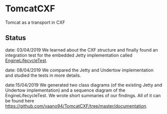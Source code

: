 # TomcatCXF
Tomcat as a transport in CXF

## Status

date: 03/04/2019
We learned about the CXF structure and finally found an integration test for the embedded Jetty implementation called [EngineLifecycleTest](https://github.com/gcorsini/cxf/blob/master/systests/transports/src/test/java/org/apache/cxf/systest/http_jetty/EngineLifecycleTest.java#L88).

date: 08/04/2019
We compared the Jetty and Undertow implementation and studied the tests in more details.

date:15/04/2019
We generated two class diagrams (of the existing Jetty and Undertow implementation) and a sequence diagram of the EngineLifecycleTest. We wrote short summaries of our findings. All of it can be found here https://github.com/vaano94/TomcatCXF/tree/master/documentation.


